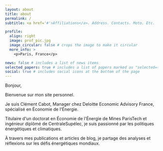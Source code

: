 ```yaml
---
layout: about
title: about
permalink: /
subtitle: <a href='#'>Affiliations</a>. Address. Contacts. Moto. Etc.

profile:
  align: right
  image: prof_pic.jpg
  image_circular: false # crops the image to make it circular
  more_info: >
    <p>Paris, France</p>

news: false # includes a list of news items
selected_papers: true # includes a list of papers marked as "selected={true}"
social: true # includes social icons at the bottom of the page
---
```


Bonjour,

Bienvenue sur mon site personnel. 

Je suis Clément Cabot, Manager chez Deloitte Economic Advisory France, spécialisé en Économie de l'Énergie. 

Titulaire d'un doctorat en Économie de l'Énergie de Mines ParisTech et ingénieur diplômé de CentraleSupélec, je suis passionné par les politiques énergétiques et climatiques.

À travers mes publications et articles de blog, je partage des analyses et réflexions sur les défis énergétiques mondiaux. 

